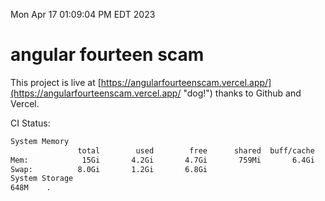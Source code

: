 Mon Apr 17 01:09:04 PM EDT 2023

# angular fourteen scam


This project is live at [https://angularfourteenscam.vercel.app/](https://angularfourteenscam.vercel.app/ "dog!") thanks to Github and Vercel.

CI Status: 

```bash
System Memory
               total        used        free      shared  buff/cache   available
Mem:            15Gi       4.2Gi       4.7Gi       759Mi       6.4Gi        10Gi
Swap:          8.0Gi       1.2Gi       6.8Gi
System Storage
648M	.
```
